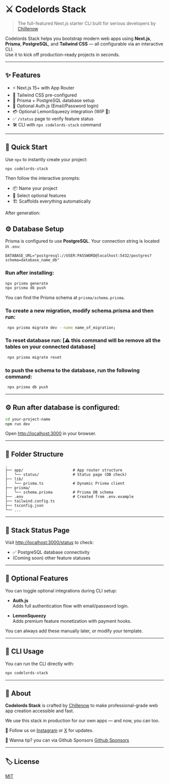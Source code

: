 # ⚔️ Codelords Stack

> The full-featured Next.js starter CLI built for serious developers by [Chillenow](https://codelords.cl)

Codelords Stack helps you bootstrap modern web apps using **Next.js**, **Prisma**, **PostgreSQL**, and **Tailwind CSS** — all configurable via an interactive CLI.  
Use it to kick off production-ready projects in seconds.

---

## ✨ Features

- ⚡️ Next.js 15+ with App Router
- 🎨 Tailwind CSS pre-configured
- 🧬 Prisma + PostgreSQL database setup
- 🔐 Optional Auth.js (Email/Password login)
- 💳 Optional LemonSqueezy integration (WIP 🚧)
- ✅ `/status` page to verify feature status
- 🛠️ CLI with `npx codelords-stack` command

---

## 🚀 Quick Start

Use `npx` to instantly create your project:

```bash
npx codelords-stack
```

Then follow the interactive prompts:

- 📦 Name your project
- 🔐 Select optional features
- 🏗 Scaffolds everything automatically

After generation:

## ⚙️ Database Setup

Prisma is configured to use **PostgreSQL**. Your connection string is located in `.env`:


```
DATABASE_URL="postgresql://USER:PASSWORD@localhost:5432/postgres?schema=database_name_db"
```

### Run after installing:

```bash
npx prisma generate
npx prisma db push
```


You can find the Prisma schema at `prisma/schema.prisma`.

### To create a new migration, modify schema.prisma and then run:  

```bash
 npx prisma migrate dev --name name_of_migration;
```

### To reset database run:  [⚠️ this command will be remove all the tables on your connected database]

```bash
 npx prisma migrate reset
```


### to push the schema to the database, run the following command:

```bash
 npx prisma db push
```

---

## ⚙️ Run after database is configured:
```bash
cd your-project-name
npm run dev
```

Open [http://localhost:3000](http://localhost:3000) in your browser.

---

## 📂 Folder Structure

```
.
├── app/                      # App router structure
│   └── status/               # Status page (DB check)
├── lib/
│   └── prisma.ts             # Dynamic Prisma client
├── prisma/
│   └── schema.prisma         # Prisma DB schema
├── .env                      # Created from .env.example
├── tailwind.config.ts
├── tsconfig.json
└── ...
```

---

## 🧪 Stack Status Page

Visit [http://localhost:3000/status](http://localhost:3000/status) to check:

- ✅ PostgreSQL database connectivity
- (Coming soon) other feature statuses

---

## 🔐 Optional Features

You can toggle optional integrations during CLI setup:

- **Auth.js**  
  Adds full authentication flow with email/password login.

- **LemonSqueezy**  
  Adds premium feature monetization with payment hooks.

You can always add these manually later, or modify your template.

---

## 🤖 CLI Usage

You can run the CLI directly with:

```bash
npx codelords-stack
```
---

## 🧠 About

**Codelords Stack** is crafted by [Chillenow](https://codelords.cl) to make professional-grade web app creation accessible and fast.

We use this stack in production for our own apps — and now, you can too.

💬 Follow us on [Instagram](https://instagram.com/chillenow) or [X](https://x.com/chillenow) for updates.

💸 Wanna tip? you can via Github Sponsors [Github Sponsors](https://github.com/sponsors/chilleno)

---

## 🏷 License

[MIT](./LICENSE)